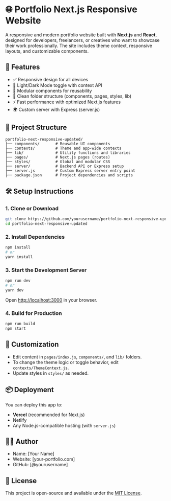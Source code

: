 
# 🌐 Portfolio Next.js Responsive Website

A responsive and modern portfolio website built with **Next.js** and **React**, designed for developers, freelancers, or creatives who want to showcase their work professionally. The site includes theme context, responsive layouts, and customizable components.

## 🚀 Features

- ✅ Responsive design for all devices
- 🌙 Light/Dark Mode toggle with context API
- 🧩 Modular components for reusability
- 📁 Clean folder structure (components, pages, styles, lib)
- ⚡ Fast performance with optimized Next.js features
- 🌍 Custom server with Express (server.js)

## 🧾 Project Structure

```
portfolio-next-responsive-updated/
├── components/       # Reusable UI components
├── contexts/         # Theme and app-wide contexts
├── lib/              # Utility functions and libraries
├── pages/            # Next.js pages (routes)
├── styles/           # Global and modular CSS
├── server/           # Backend API or Express setup
├── server.js         # Custom Express server entry point
├── package.json      # Project dependencies and scripts
```

## 🛠️ Setup Instructions

### 1. Clone or Download

```bash
git clone https://github.com/yourusername/portfolio-next-responsive-updated.git
cd portfolio-next-responsive-updated
```

### 2. Install Dependencies

```bash
npm install
# or
yarn install
```

### 3. Start the Development Server

```bash
npm run dev
# or
yarn dev
```

Open [http://localhost:3000](http://localhost:3000) in your browser.

### 4. Build for Production

```bash
npm run build
npm start
```

## 🔧 Customization

- Edit content in `pages/index.js`, `components/`, and `lib/` folders.
- To change the theme logic or toggle behavior, edit `contexts/ThemeContext.js`.
- Update styles in `styles/` as needed.

## 📦 Deployment

You can deploy this app to:

- **Vercel** (recommended for Next.js)
- Netlify
- Any Node.js-compatible hosting (with `server.js`)

## 🧑‍💻 Author

- Name: [Your Name]
- Website: [your-portfolio.com]
- GitHub: [@yourusername]

## 📄 License

This project is open-source and available under the [MIT License](LICENSE).
